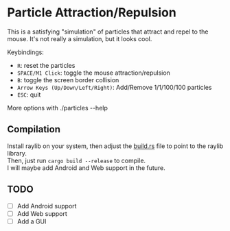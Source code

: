 # Particle Attraction/Repulsion

This is a satisfying "simulation" of particles that attract and repel to the mouse. It's not really a simulation, but it looks cool.  

Keybindings:

- `R`: reset the particles
- `SPACE/M1 Click`: toggle the mouse attraction/repulsion
- `B`: toggle the screen border collision
- `Arrow Keys (Up/Down/Left/Right)`: Add/Remove 1/1/100/100 particles
- `ESC`: quit  

More options with ./particles --help

## Compilation

Install raylib on your system, then adjust the [build.rs](/build.rs) file to point to the raylib library.  
Then, just run `cargo build --release` to compile.  
I will maybe add Android and Web support in the future.  

## TODO

- [ ] Add Android support
- [ ] Add Web support
- [ ] Add a GUI  
